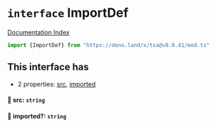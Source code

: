 # `interface` ImportDef

[Documentation Index](../README.md)

```ts
import {ImportDef} from "https://deno.land/x/tsa@v0.0.41/mod.ts"
```

## This interface has

- 2 properties:
[src](#-src-string),
[imported](#-imported-string)


#### 📄 src: `string`



#### 📄 imported?: `string`



